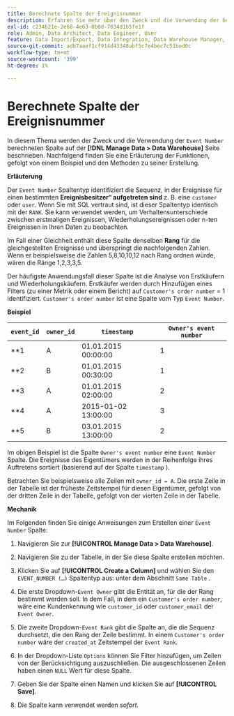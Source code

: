 ```yaml
---
title: Berechnete Spalte der Ereignisnummer
description: Erfahren Sie mehr über den Zweck und die Verwendung der berechneten Spalte „Ereignisnummer“.
exl-id: c234621e-2e68-4e63-8b0d-7034d1b5fe1f
role: Admin, Data Architect, Data Engineer, User
feature: Data Import/Export, Data Integration, Data Warehouse Manager, Commerce Tables
source-git-commit: adb7aaef1cf914d43348abf5c7e4bec7c51bed0c
workflow-type: tm+mt
source-wordcount: '399'
ht-degree: 1%

---
```


# Berechnete Spalte der Ereignisnummer

In diesem Thema werden der Zweck und die Verwendung der `Event Number` berechneten Spalte auf der **[!DNL Manage Data > Data Warehouse]** Seite beschrieben. Nachfolgend finden Sie eine Erläuterung der Funktionen, gefolgt von einem Beispiel und den Methoden zu seiner Erstellung.

**Erläuterung**

Der `Event Number` Spaltentyp identifiziert die Sequenz, in der Ereignisse für einen bestimmten **Ereignisbesitzer“ aufgetreten sind** z. B. eine `customer` oder `user`. Wenn Sie mit SQL vertraut sind, ist dieser Spaltentyp identisch mit der `RANK`. Sie kann verwendet werden, um Verhaltensunterschiede zwischen erstmaligen Ereignissen, Wiederholungsereignissen oder n-ten Ereignissen in Ihren Daten zu beobachten.

Im Fall einer Gleichheit enthält diese Spalte denselben **Rang** für die gleichgestellten Ereignisse und überspringt die nachfolgenden Zahlen. Wenn er beispielsweise die Zahlen 5,8,10,10,12 nach Rang ordnen würde, wären die Ränge 1,2,3,3,5.

Der häufigste Anwendungsfall dieser Spalte ist die Analyse von Erstkäufern und Wiederholungskäufern. Erstkäufer werden durch Hinzufügen eines Filters (zu einer Metrik oder einem Bericht) auf `Customer's order number` = 1 identifiziert. `Customer's order number` ist eine Spalte vom Typ `Event Number`.

**Beispiel**

| **`event_id`** | **`owner_id`** | **`timestamp`** | **`Owner's event number`** |
|--- |--- |--- |--- |
| **1 | A | 01.01.2015 00:00:00 | 1 |
| **2 | B | 01.01.2015 00:30:00 | 1 |
| **3 | A | 01.01.2015 02:00:00 | 2 |
| **4 | A | 2015-01-02 13:00:00 | 3 |
| **5 | B | 03.01.2015 13:00:00 | 2 |

Im obigen Beispiel ist die Spalte `Owner's event number` eine `Event Number` Spalte. Die Ereignisse des Eigentümers werden in der Reihenfolge ihres Auftretens sortiert (basierend auf der Spalte `timestamp` ).

Betrachten Sie beispielsweise alle Zeilen mit `owner_id = A`. Die erste Zeile in der Tabelle ist der früheste Zeitstempel für diesen Eigentümer, gefolgt von der dritten Zeile in der Tabelle, gefolgt von der vierten Zeile in der Tabelle.

**Mechanik**

Im Folgenden finden Sie einige Anweisungen zum Erstellen einer `Event Number` Spalte:

1. Navigieren Sie zur **[!UICONTROL Manage Data > Data Warehouse]**.

1. Navigieren Sie zu der Tabelle, in der Sie diese Spalte erstellen möchten.

1. Klicken Sie auf **[!UICONTROL Create a Column]** und wählen Sie den `EVENT_NUMBER (…)` Spaltentyp aus: unter dem Abschnitt `Same Table` .

1. Die erste Dropdown-`Event Owner` gibt die Entität an, für die der Rang bestimmt werden soll. In dem Fall, in dem ein `Customer's order number`, wäre eine Kundenkennung wie `customer_id` oder `customer_email` der `Event Owner`.

1. Die zweite Dropdown-`Event Rank` gibt die Spalte an, die die Sequenz durchsetzt, die den Rang der Zeile bestimmt. In einem `Customer's order number` wäre der `created_at` Zeitstempel der `Event Rank`.

1. In der Dropdown-Liste `Options` können Sie Filter hinzufügen, um Zeilen von der Berücksichtigung auszuschließen. Die ausgeschlossenen Zeilen haben einen `NULL` Wert für diese Spalte.

1. Geben Sie der Spalte einen Namen und klicken Sie auf **[!UICONTROL Save]**.

1. Die Spalte kann verwendet werden _sofort._
